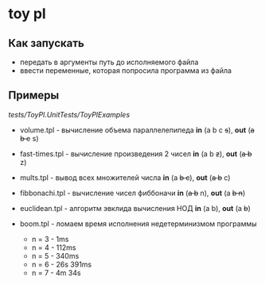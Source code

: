 # toy pl

## Как запускать
+ передать в аргументы путь до исполняемого файла
+ ввести переменные, которая попросила программа из файла

## Примеры
_tests/ToyPl.UnitTests/ToyPlExamples_

+ volume.tpl - вычисление объема параллелепипеда **in** (a b c ~~s~~), **out** (~~a b c~~ s)
+ fast-times.tpl - вычисление произведения 2 чисел **in** (a b ~~z~~), **out** (~~a b~~ z)
+ mults.tpl - вывод всех множителей числа **in** (a ~~b c~~), **out** (~~a b~~ c)
+ fibbonachi.tpl - вычисление чисел фиббоначи **in** (~~a b~~ n), **out** (a ~~b n~~)
+ euclidean.tpl - алгоритм эвклида вычисления НОД **in** (a b), **out** (a ~~b~~)

+ boom.tpl - ломаем время исполнения недетерминизмом программы
  + n = 3 - 1ms
  + n = 4 - 112ms
  + n = 5 - 340ms
  + n = 6 - 26s 391ms
  + n = 7 - 4m 34s 
